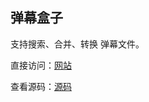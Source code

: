 ## 弹幕盒子
支持搜索、合并、转换 弹幕文件。

直接访问：[网站](https://danmubox.github.io)

查看源码：[源码](../../../danmubox-develop)

